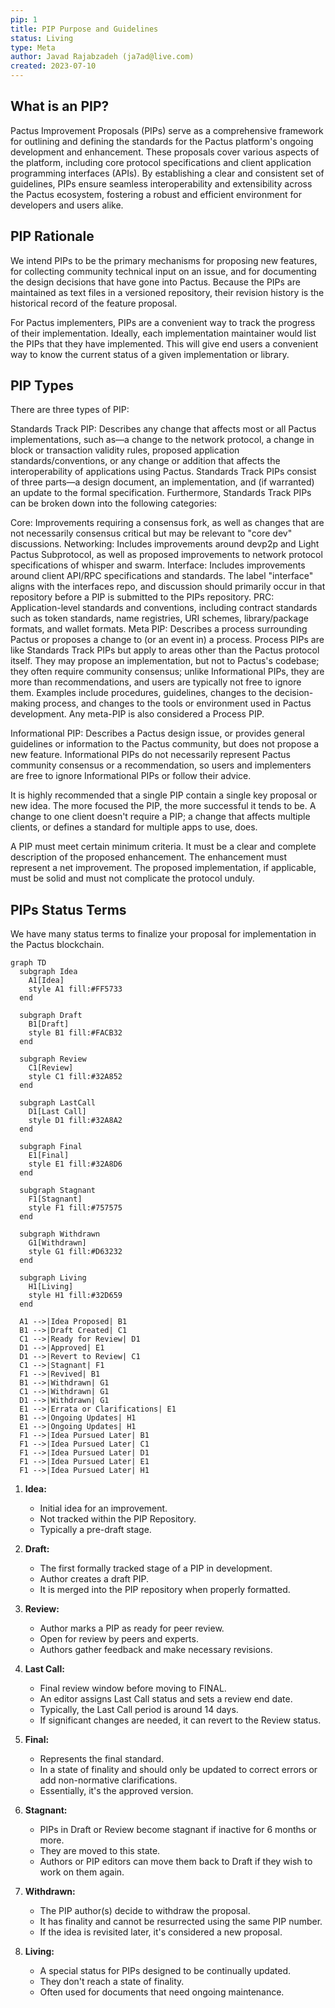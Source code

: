 ```yaml
---
pip: 1
title: PIP Purpose and Guidelines
status: Living
type: Meta
author: Javad Rajabzadeh (ja7ad@live.com)
created: 2023-07-10
---
```


## What is an PIP?
Pactus Improvement Proposals (PIPs) serve as a comprehensive framework for outlining and defining the standards 
for the Pactus platform's ongoing development and enhancement. These proposals cover various aspects of the platform, 
including core protocol specifications and client application programming interfaces (APIs). By establishing a clear 
and consistent set of guidelines, PIPs ensure seamless interoperability and extensibility across the Pactus ecosystem, 
fostering a robust and efficient environment for developers and users alike.

## PIP Rationale
We intend PIPs to be the primary mechanisms for proposing new features, for collecting community technical input on an issue, and for documenting the design decisions that have gone into Pactus. Because the PIPs are maintained as text files in a versioned repository, their revision history is the historical record of the feature proposal.

For Pactus implementers, PIPs are a convenient way to track the progress of their implementation. Ideally, each implementation maintainer would list the PIPs that they have implemented. This will give end users a convenient way to know the current status of a given implementation or library.

## PIP Types
There are three types of PIP:

Standards Track PIP: Describes any change that affects most or all Pactus implementations, such as—a change to the network protocol, a change in block or transaction validity rules, proposed application standards/conventions, or any change or addition that affects the interoperability of applications using Pactus. Standards Track PIPs consist of three parts—a design document, an implementation, and (if warranted) an update to the formal specification. Furthermore, Standards Track PIPs can be broken down into the following categories:

Core: Improvements requiring a consensus fork, as well as changes that are not necessarily consensus critical but may be relevant to "core dev" discussions.
Networking: Includes improvements around devp2p and Light Pactus Subprotocol, as well as proposed improvements to network protocol specifications of whisper and swarm.
Interface: Includes improvements around client API/RPC specifications and standards. The label "interface" aligns with the interfaces repo, and discussion should primarily occur in that repository before a PIP is submitted to the PIPs repository.
PRC: Application-level standards and conventions, including contract standards such as token standards, name registries, URI schemes, library/package formats, and wallet formats.
Meta PIP: Describes a process surrounding Pactus or proposes a change to (or an event in) a process. Process PIPs are like Standards Track PIPs but apply to areas other than the Pactus protocol itself. They may propose an implementation, but not to Pactus's codebase; they often require community consensus; unlike Informational PIPs, they are more than recommendations, and users are typically not free to ignore them. Examples include procedures, guidelines, changes to the decision-making process, and changes to the tools or environment used in Pactus development. Any meta-PIP is also considered a Process PIP.

Informational PIP: Describes a Pactus design issue, or provides general guidelines or information to the Pactus community, but does not propose a new feature. Informational PIPs do not necessarily represent Pactus community consensus or a recommendation, so users and implementers are free to ignore Informational PIPs or follow their advice.

It is highly recommended that a single PIP contain a single key proposal or new idea. The more focused the PIP, the more successful it tends to be. A change to one client doesn't require a PIP; a change that affects multiple clients, or defines a standard for multiple apps to use, does.

A PIP must meet certain minimum criteria. It must be a clear and complete description of the proposed enhancement. The enhancement must represent a net improvement. The proposed implementation, if applicable, must be solid and must not complicate the protocol unduly.

## PIPs Status Terms
We have many status terms to finalize your proposal for implementation in the Pactus blockchain.

```mermaid!
graph TD
  subgraph Idea
    A1[Idea]
    style A1 fill:#FF5733
  end

  subgraph Draft
    B1[Draft]
    style B1 fill:#FACB32
  end

  subgraph Review
    C1[Review]
    style C1 fill:#32A852
  end

  subgraph LastCall
    D1[Last Call]
    style D1 fill:#32A8A2
  end

  subgraph Final
    E1[Final]
    style E1 fill:#32A8D6
  end

  subgraph Stagnant
    F1[Stagnant]
    style F1 fill:#757575
  end

  subgraph Withdrawn
    G1[Withdrawn]
    style G1 fill:#D63232
  end

  subgraph Living
    H1[Living]
    style H1 fill:#32D659
  end

  A1 -->|Idea Proposed| B1
  B1 -->|Draft Created| C1
  C1 -->|Ready for Review| D1
  D1 -->|Approved| E1
  D1 -->|Revert to Review| C1
  C1 -->|Stagnant| F1
  F1 -->|Revived| B1
  B1 -->|Withdrawn| G1
  C1 -->|Withdrawn| G1
  D1 -->|Withdrawn| G1
  E1 -->|Errata or Clarifications| E1
  B1 -->|Ongoing Updates| H1
  E1 -->|Ongoing Updates| H1
  F1 -->|Idea Pursued Later| B1
  F1 -->|Idea Pursued Later| C1
  F1 -->|Idea Pursued Later| D1
  F1 -->|Idea Pursued Later| E1
  F1 -->|Idea Pursued Later| H1
```

1. **Idea:**  
   - Initial idea for an improvement.
   - Not tracked within the PIP Repository.
   - Typically a pre-draft stage.

2. **Draft:**  
   - The first formally tracked stage of a PIP in development.
   - Author creates a draft PIP.
   - It is merged into the PIP repository when properly formatted.

3. **Review:**  
   - Author marks a PIP as ready for peer review.
   - Open for review by peers and experts.
   - Authors gather feedback and make necessary revisions.

4. **Last Call:**  
   - Final review window before moving to FINAL.
   - An editor assigns Last Call status and sets a review end date.
   - Typically, the Last Call period is around 14 days.
   - If significant changes are needed, it can revert to the Review status.

5. **Final:**  
   - Represents the final standard.
   - In a state of finality and should only be updated to correct errors or add non-normative clarifications.
   - Essentially, it's the approved version.

6. **Stagnant:**  
   - PIPs in Draft or Review become stagnant if inactive for 6 months or more.
   - They are moved to this state.
   - Authors or PIP editors can move them back to Draft if they wish to work on them again.

7. **Withdrawn:**  
   - The PIP author(s) decide to withdraw the proposal.
   - It has finality and cannot be resurrected using the same PIP number.
   - If the idea is revisited later, it's considered a new proposal.

8. **Living:**  
   - A special status for PIPs designed to be continually updated.
   - They don't reach a state of finality.
   - Often used for documents that need ongoing maintenance.

